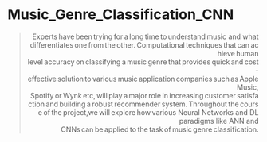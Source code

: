 # Music_Genre_Classification_CNN

<div style="text-align: right">

> Experts have been trying for a long time to understand music and what differentiates one from the other. Computational techniques that can achieve human level accuracy on classifying a music genre that provides quick and cost-effective solution to various music application companies such as Apple Music, Spotify or Wynk etc, will play a major role in increasing customer satisfaction and building a robust recommender system. Throughout the course of the project,we will explore how various Neural Networks and DL paradigms like ANN and CNNs can be applied to the task of music genre classification.

</div>
